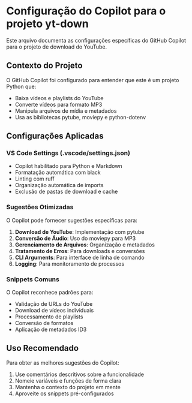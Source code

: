 # Configuração do Copilot para o projeto yt-down

Este arquivo documenta as configurações específicas do GitHub Copilot para o projeto de download do YouTube.

## Contexto do Projeto

O GitHub Copilot foi configurado para entender que este é um projeto Python que:

- Baixa vídeos e playlists do YouTube
- Converte vídeos para formato MP3
- Manipula arquivos de mídia e metadados
- Usa as bibliotecas pytube, moviepy e python-dotenv

## Configurações Aplicadas

### VS Code Settings (.vscode/settings.json)

- Copilot habilitado para Python e Markdown
- Formatação automática com black
- Linting com ruff
- Organização automática de imports
- Exclusão de pastas de download e cache

### Sugestões Otimizadas

O Copilot pode fornecer sugestões específicas para:

1. **Download de YouTube**: Implementação com pytube
2. **Conversão de Áudio**: Uso do moviepy para MP3
3. **Gerenciamento de Arquivos**: Organização e metadados
4. **Tratamento de Erros**: Para downloads e conversões
5. **CLI Arguments**: Para interface de linha de comando
6. **Logging**: Para monitoramento de processos

### Snippets Comuns

O Copilot reconhece padrões para:

- Validação de URLs do YouTube
- Download de vídeos individuais
- Processamento de playlists
- Conversão de formatos
- Aplicação de metadados ID3

## Uso Recomendado

Para obter as melhores sugestões do Copilot:

1. Use comentários descritivos sobre a funcionalidade
2. Nomeie variáveis e funções de forma clara
3. Mantenha o contexto do projeto em mente
4. Aproveite os snippets pré-configurados

